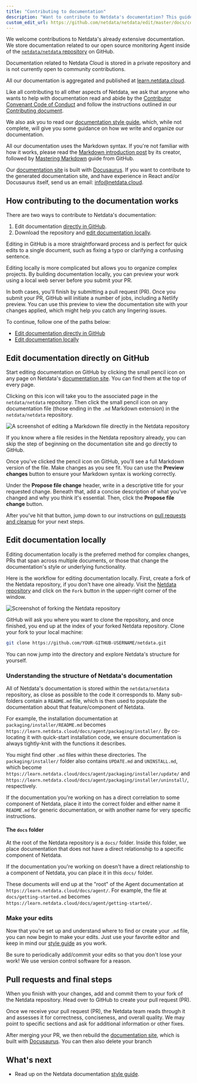 ```yaml
---
title: "Contributing to documentation"
description: "Want to contribute to Netdata's documentation? This guide will set you up with the tools to help others learn about health and performance monitoring."
custom_edit_url: https://github.com/netdata/netdata/edit/master/docs/contributing/contributing-documentation.md
---
```




We welcome contributions to Netdata's already extensive documentation. We store documentation related to our open source
monitoring Agent inside of the [`netdata/netdata` repository](https://github.com/netdata/netdata) on GitHub.

Documentation related to Netdata Cloud is stored in a private repository and is not currently open to community
contributions.

All our documentation is aggregated and published at [learn.netdata.cloud](/).

Like all contributing to all other aspects of Netdata, we ask that anyone who wants to help with documentation read and
abide by the [Contributor Convenant Code of Conduct](/docs/agent/code_of_conduct) and follow the
instructions outlined in our [Contributing document](/docs/agent/contributing).

We also ask you to read our [documentation style guide](/docs/agent/contributing/style-guide), which, while not complete,
will give you some guidance on how we write and organize our documentation.

All our documentation uses the Markdown syntax. If you're not familiar with how it works, please read the [Markdown
introduction post](https://daringfireball.net/projects/markdown/) by its creator, followed by [Mastering
Markdown](https://guides.github.com/features/mastering-markdown/) guide from GitHub.

Our [documentation site](/) is built with [Docusaurus](https://v2.docusaurus.io/). If you
want to contribute to the generated documentation site, and have experience in React and/or Docusaurus itself, send us
an email: [info@netdata.cloud](mailto:info@netdata.cloud).

## How contributing to the documentation works

There are two ways to contribute to Netdata's documentation: 

1.  Edit documentation [directly in GitHub](#edit-documentation-directly-on-github).
2.  Download the repository and [edit documentation locally](#edit-documentation-locally).

Editing in GitHub is a more straightforward process and is perfect for quick edits to a single document, such as fixing
a typo or clarifying a confusing sentence.

Editing locally is more complicated but allows you to organize complex projects. By building documentation locally, you
can preview your work using a local web server before you submit your PR.

In both cases, you'll finish by submitting a pull request (PR). Once you submit your PR, GitHub will initiate a number
of jobs, including a Netlify preview. You can use this preview to view the documentation site with your changes applied,
which might help you catch any lingering issues.

To continue, follow one of the paths below:

-   [Edit documentation directly in GitHub](#edit-documentation-directly-on-github)
-   [Edit documentation locally](#edit-documentation-locally)

## Edit documentation directly on GitHub

Start editing documentation on GitHub by clicking the small pencil icon on any page on Netdata's [documentation
site](/). You can find them at the top of every page.

Clicking on this icon will take you to the associated page in the `netdata/netdata` repository. Then click the small
pencil icon on any documentation file (those ending in the `.md` Markdown extension) in the `netdata/netdata`
repository.

![A screenshot of editing a Markdown file directly in the Netdata
repository](https://user-images.githubusercontent.com/1153921/59637188-10426d00-910a-11e9-99f2-ec564d6fb7d5.png)

If you know where a file resides in the Netdata repository already, you can skip the step of beginning on the
documentation site and go directly to GitHub.

Once you've clicked the pencil icon on GitHub, you'll see a full Markdown version of the file. Make changes as you see
fit. You can use the **Preview changes** button to ensure your Markdown syntax is working correctly.

Under the **Propose file change** header, write in a descriptive title for your requested change. Beneath that, add a
concise description of what you've changed and why you think it's essential. Then, click the **Propose file change**
button.

After you've hit that button, jump down to our instructions on [pull requests and
cleanup](#pull-requests-and-final-steps) for your next steps.

## Edit documentation locally

Editing documentation locally is the preferred method for complex changes, PRs that span across multiple documents, or
those that change the documentation's style or underlying functionality.

Here is the workflow for editing documentation locally. First, create a fork of the Netdata repository, if you don't
have one already. Visit the [Netdata repository](https://github.com/netdata/netdata) and click on the `Fork` button in
the upper-right corner of the window.

![Screenshot of forking the Netdata
repository](https://user-images.githubusercontent.com/1153921/59873572-25f5a380-9351-11e9-92a4-a681fe4a2ed9.png)

GitHub will ask you where you want to clone the repository, and once finished, you end up at the index of your forked
Netdata repository. Clone your fork to your local machine:

```bash
git clone https://github.com/YOUR-GITHUB-USERNAME/netdata.git
```

You can now jump into the directory and explore Netdata's structure for yourself.

### Understanding the structure of Netdata's documentation

All of Netdata's documentation is stored within the `netdata/netdata` repository, as close as possible to the code it
corresponds to. Many sub-folders contain a `README.md` file, which is then used to populate the documentation about that
feature/component of Netdata.

For example, the installation documentation at `packaging/installer/README.md` becomes
`https://learn.netdata.cloud/docs/agent/packaging/installer/`. By co-locating it with quick-start installation code, we
ensure documentation is always tightly-knit with the functions it describes.

You might find other `.md` files within these directories. The `packaging/installer/` folder also contains `UPDATE.md`
and `UNINSTALL.md`, which become `https://learn.netdata.cloud/docs/agent/packaging/installer/update/` and
`https://learn.netdata.cloud/docs/agent/packaging/installer/uninstall/`, respectively.

If the documentation you're working on has a direct correlation to some component of Netdata, place it into the correct
folder and either name it `README.md` for generic documentation, or with another name for very specific instructions.

#### The `docs` folder

At the root of the Netdata repository is a `docs/` folder. Inside this folder, we place documentation that does not have
a direct relationship to a specific component of Netdata.

If the documentation you're working on doesn't have a direct relationship to a component of Netdata, you can place it in
this `docs/` folder.

These documents will end up at the "root" of the Agent documentation at `https://learn.netdata.cloud/docs/agent/`. For
example, the file at `docs/getting-started.md` becomes `https://learn.netdata.cloud/docs/agent/getting-started/`.

### Make your edits

Now that you're set up and understand where to find or create your `.md` file, you can now begin to make your edits.
Just use your favorite editor and keep in mind our [style guide](/docs/agent/contributing/style-guide) as you work.

Be sure to periodically add/commit your edits so that you don't lose your work! We use version control software for a
reason.

## Pull requests and final steps

When you finish with your changes, add and commit them to your fork of the Netdata repository. Head over to GitHub to
create your pull request (PR).

Once we receive your pull request (PR), the Netdata team reads through it and assesses it for correctness, conciseness,
and overall quality. We may point to specific sections and ask for additional information or other fixes.

After merging your PR, we then rebuild the [documentation site](https://learn.netdata.cloud), which is built with
[Docusaurus](https://v2.docusaurus.io/). You can then also delete your branch 

## What's next

-   Read up on the Netdata documentation [style guide](/docs/agent/contributing/style-guide).


